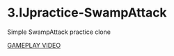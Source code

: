 # 3.IJpractice-SwampAttack
Simple SwampAttack practice clone

[GAMEPLAY VIDEO](https://drive.google.com/file/d/1ngQkuX_JbphPTG-0Ba_Ubk2CXXHserK1/view )

